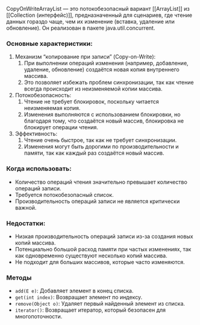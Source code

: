 CopyOnWriteArrayList — это потокобезопасный вариант [[ArrayList]] из [[Collection (интерфейс)]], предназначенный для сценариев, где чтение данных гораздо чаще, чем их изменение (вставка, удаление или обновление). Он реализован в пакете java.util.concurrent.

### Основные характеристики:

1. Механизм “копирование при записи” (Copy-on-Write):
	1. При выполнении операций изменения (например, добавление, удаление, обновление) создаётся новая копия внутреннего массива.
	2. Это позволяет избежать проблем синхронизации, так как чтение всегда происходит из неизменяемой копии массива.
2. Потокобезопасность:
	1. Чтение не требует блокировок, поскольку читается неизменяемая копия.
	2. Изменения выполняются с использованием блокировки, но благодаря тому, что создаётся новый массив, блокировка не блокирует операции чтения.
3. Эффективность:
	1. Чтение очень быстрое, так как не требует синхронизации.
	2. Изменения могут быть дорогими по производительности и памяти, так как каждый раз создаётся новый массив.

### Когда использовать:

- Количество операций чтения значительно превышает количество операций записи.
- Требуется потокобезопасный список.
- Производительность операций записи не является критически важной.

### Недостатки:

- Низкая производительность операций записи из-за создания новых копий массива.
- Потенциально большой расход памяти при частых изменениях, так как одновременно существуют несколько копий массива.
- Не подходит для больших массивов, которые часто изменяются.

### Методы

- `add(E e)`: Добавляет элемент в конец списка.
- `get(int index)`: Возвращает элемент по индексу.
- `remove(Object o)`: Удаляет первый найденный элемент из списка.
- `iterator()`: Возвращает итератор, который безопасен для многопоточности.

  
